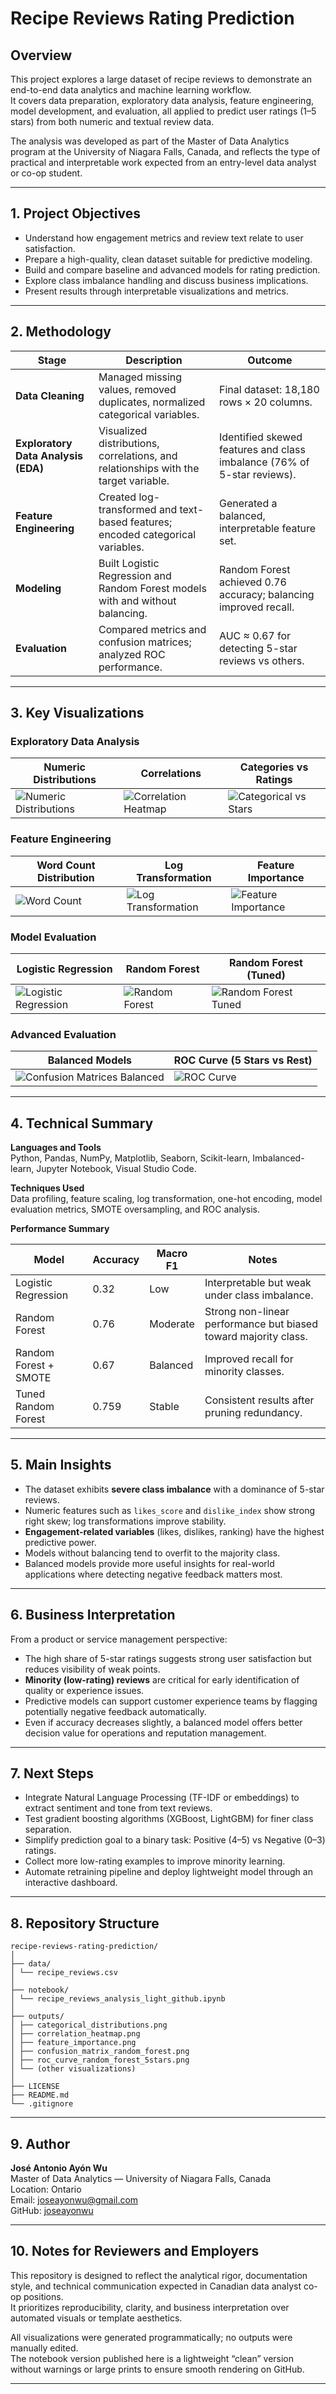 # Recipe Reviews Rating Prediction

## Overview

This project explores a large dataset of recipe reviews to demonstrate an end-to-end data analytics and machine learning workflow.  
It covers data preparation, exploratory data analysis, feature engineering, model development, and evaluation, all applied to predict user ratings (1–5 stars) from both numeric and textual review data.

The analysis was developed as part of the Master of Data Analytics program at the University of Niagara Falls, Canada, and reflects the type of practical and interpretable work expected from an entry-level data analyst or co-op student.

---

## 1. Project Objectives

- Understand how engagement metrics and review text relate to user satisfaction.  
- Prepare a high-quality, clean dataset suitable for predictive modeling.  
- Build and compare baseline and advanced models for rating prediction.  
- Explore class imbalance handling and discuss business implications.  
- Present results through interpretable visualizations and metrics.

---

## 2. Methodology

| Stage | Description | Outcome |
|--------|-------------|----------|
| **Data Cleaning** | Managed missing values, removed duplicates, normalized categorical variables. | Final dataset: 18,180 rows × 20 columns. |
| **Exploratory Data Analysis (EDA)** | Visualized distributions, correlations, and relationships with the target variable. | Identified skewed features and class imbalance (76% of 5-star reviews). |
| **Feature Engineering** | Created log-transformed and text-based features; encoded categorical variables. | Generated a balanced, interpretable feature set. |
| **Modeling** | Built Logistic Regression and Random Forest models with and without balancing. | Random Forest achieved 0.76 accuracy; balancing improved recall. |
| **Evaluation** | Compared metrics and confusion matrices; analyzed ROC performance. | AUC ≈ 0.67 for detecting 5-star reviews vs others. |

---

## 3. Key Visualizations

### Exploratory Data Analysis
| Numeric Distributions | Correlations | Categories vs Ratings |
|------------------------|--------------|------------------------|
| ![Numeric Distributions](outputs/numeric_distributions.png) | ![Correlation Heatmap](outputs/correlation_heatmap.png) | ![Categorical vs Stars](outputs/categorical_vs_stars_countplots.png) |

### Feature Engineering
| Word Count Distribution | Log Transformation | Feature Importance |
|--------------------------|--------------------|--------------------|
| ![Word Count](outputs/word_count_distribution.png) | ![Log Transformation](outputs/likes_score_log_transformation.png) | ![Feature Importance](outputs/feature_importance.png) |

### Model Evaluation
| Logistic Regression | Random Forest | Random Forest (Tuned) |
|---------------------|---------------|------------------------|
| ![Logistic Regression](outputs/confusion_matrix_logistic_regression.png) | ![Random Forest](outputs/confusion_matrix_random_forest.png) | ![Random Forest Tuned](outputs/confusion_matrix_random_forest_tuned.png) |

### Advanced Evaluation
| Balanced Models | ROC Curve (5 Stars vs Rest) |
|-----------------|------------------------------|
| ![Confusion Matrices Balanced](outputs/confusion_matrices_balanced.png) | ![ROC Curve](outputs/roc_curve_random_forest_5stars.png) |

---

## 4. Technical Summary

**Languages and Tools**  
Python, Pandas, NumPy, Matplotlib, Seaborn, Scikit-learn, Imbalanced-learn, Jupyter Notebook, Visual Studio Code.

**Techniques Used**  
Data profiling, feature scaling, log transformation, one-hot encoding, model evaluation metrics, SMOTE oversampling, and ROC analysis.

**Performance Summary**

| Model | Accuracy | Macro F1 | Notes |
|--------|-----------|-----------|-------|
| Logistic Regression | 0.32 | Low | Interpretable but weak under class imbalance. |
| Random Forest | 0.76 | Moderate | Strong non-linear performance but biased toward majority class. |
| Random Forest + SMOTE | 0.67 | Balanced | Improved recall for minority classes. |
| Tuned Random Forest | 0.759 | Stable | Consistent results after pruning redundancy. |

---

## 5. Main Insights

- The dataset exhibits **severe class imbalance** with a dominance of 5-star reviews.  
- Numeric features such as `likes_score` and `dislike_index` show strong right skew; log transformations improve stability.  
- **Engagement-related variables** (likes, dislikes, ranking) have the highest predictive power.  
- Models without balancing tend to overfit to the majority class.  
- Balanced models provide more useful insights for real-world applications where detecting negative feedback matters most.

---

## 6. Business Interpretation

From a product or service management perspective:

- The high share of 5-star ratings suggests strong user satisfaction but reduces visibility of weak points.  
- **Minority (low-rating) reviews** are critical for early identification of quality or experience issues.  
- Predictive models can support customer experience teams by flagging potentially negative feedback automatically.  
- Even if accuracy decreases slightly, a balanced model offers better decision value for operations and reputation management.

---

## 7. Next Steps

- Integrate Natural Language Processing (TF-IDF or embeddings) to extract sentiment and tone from text reviews.  
- Test gradient boosting algorithms (XGBoost, LightGBM) for finer class separation.  
- Simplify prediction goal to a binary task: Positive (4–5) vs Negative (0–3) ratings.  
- Collect more low-rating examples to improve minority learning.  
- Automate retraining pipeline and deploy lightweight model through an interactive dashboard.

---

## 8. Repository Structure
```
recipe-reviews-rating-prediction/
│
├── data/
│ └── recipe_reviews.csv
│
├── notebook/
│ └── recipe_reviews_analysis_light_github.ipynb
│
├── outputs/
│ ├── categorical_distributions.png
│ ├── correlation_heatmap.png
│ ├── feature_importance.png
│ ├── confusion_matrix_random_forest.png
│ ├── roc_curve_random_forest_5stars.png
│ └── (other visualizations)
│
├── LICENSE
├── README.md
└── .gitignore

```

---

## 9. Author

**José Antonio Ayón Wu**  
Master of Data Analytics — University of Niagara Falls, Canada  
Location: Ontario  
Email: joseayonwu@gmail.com  
GitHub: [joseayonwu](https://github.com/joseayonwu)

---

## 10. Notes for Reviewers and Employers

This repository is designed to reflect the analytical rigor, documentation style, and technical communication expected in Canadian data analyst co-op positions.  
It prioritizes reproducibility, clarity, and business interpretation over automated visuals or template aesthetics.

All visualizations were generated programmatically; no outputs were manually edited.  
The notebook version published here is a lightweight “clean” version without warnings or large prints to ensure smooth rendering on GitHub.

---
